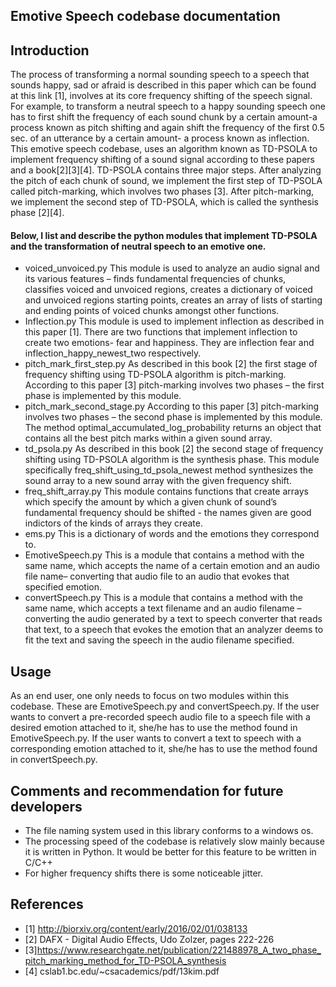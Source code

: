 ## Emotive Speech codebase documentation
## Introduction
The process of transforming a normal sounding speech to a speech that sounds happy, sad or afraid is described in this paper which can be found at this link [1], involves at its core frequency shifting of the speech signal. For example, to transform a neutral speech to a happy sounding speech one has to first shift the frequency of each sound chunk by a certain amount-a process known as pitch shifting and again shift the frequency of the first 0.5 sec. of an utterance by a certain amount- a process known as inflection.
This emotive speech codebase, uses an algorithm known as TD-PSOLA to implement frequency shifting of a sound signal according to these papers and a book[2][3][4]. TD-PSOLA contains three major steps. After analyzing the pitch of each chunk of sound, we implement the first step of TD-PSOLA called pitch-marking, which involves two phases [3]. After pitch-marking, we implement the second step of TD-PSOLA, which is called the synthesis phase [2][4].

#### Below, I list and describe the python modules that implement TD-PSOLA and the transformation of neutral speech to an emotive one.
* voiced_unvoiced.py
    This module is used to analyze an audio signal and its various features – finds fundamental frequencies of chunks, classifies voiced and unvoiced regions, creates a dictionary of voiced and unvoiced regions starting points, creates an array of lists of starting and ending points of voiced chunks amongst other functions.
* Inflection.py
    This module is used to implement inflection as described in this paper [1]. There are two functions that implement inflection to create two emotions- fear and happiness. They are inflection fear and inflection_happy_newest_two respectively.
* pitch_mark_first_step.py
   As described in this book [2] the first stage of frequency shifting using TD-PSOLA algorithm is pitch-marking. According to this paper [3] pitch-marking involves two phases – the first phase is implemented by this module.
* pitch_mark_second_stage.py
    According to this paper [3] pitch-marking involves two phases – the second phase is implemented by this module. The method optimal_accumulated_log_probability returns an object that contains all the best pitch marks within a given sound array.
* td_psola.py
    As described in this book [2] the second stage of frequency shifting using TD-PSOLA algorithm is the synthesis phase. This module specifically freq_shift_using_td_psola_newest method synthesizes the sound array to a new sound array with the given frequency shift. 
*  freq_shift_array.py
    This module contains functions that create arrays which specify the amount by which a given chunk of sound’s fundamental frequency should be shifted - the names given are good indictors of the kinds of arrays they create. 
* ems.py
    This is a dictionary of words and the emotions they correspond to. 
* EmotiveSpeech.py
    This is a module that contains a method with the same name, which accepts the name of a certain emotion and an audio  file name– converting that audio file to an audio that evokes that specified emotion. 
*  convertSpeech.py
    This is a module that contains a method with the same name, which accepts a text filename and an audio filename  –converting the audio generated by a text to speech converter that reads that text, to a speech that evokes the emotion that an analyzer deems to fit the text and saving the speech in the audio filename specified.
## Usage
As an end user, one only needs to focus on two modules within this codebase. These are EmotiveSpeech.py and convertSpeech.py. If the user wants to convert a
pre-recorded speech audio file to a speech file with a desired emotion attached to it, she/he has to use the method found in EmotiveSpeech.py. If the user wants to convert a text to speech with a corresponding emotion attached to it, she/he has to use the method found in convertSpeech.py.
## Comments and recommendation for future developers
* The file naming system used in this library conforms to a windows os.
* The processing speed of the codebase is relatively slow mainly because it is written in Python. It would be better for this feature to be written in C/C++
* For higher frequency shifts there is some noticeable jitter.

## References
* [1] http://biorxiv.org/content/early/2016/02/01/038133
* [2] DAFX - Digital Audio Effects, Udo Zolzer, pages 222-226 
* [3]https://www.researchgate.net/publication/221488978_A_two_phase_pitch_marking_method_for_TD-PSOLA_synthesis
* [4] cslab1.bc.edu/~csacademics/pdf/13kim.pdf